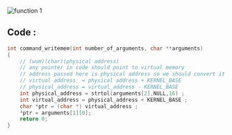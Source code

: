 ![function 1 ](https://user-images.githubusercontent.com/99830416/202487455-f9fb8fa0-586f-4079-b9e3-9a2d7f4c1709.png)
## Code : 
```c
int command_writemem(int number_of_arguments, char **arguments)
{
	// (wum)(char)(physical address)
	// any pointer in code should point to virtual memory
	// address passed here is physical address so we should convert it to virtual address
	// virtual address  = physical address + KERNEL_BASE
	// physical_address = virtual_address - KERNEL_BASE
	int physical_address = strtol(arguments[2],NULL,16) ;
	int virtual_address = physical_address + KERNEL_BASE ;
	char *ptr = (char *) virtual_address ;
	*ptr = arguments[1][0];
	return 0;
}
```

